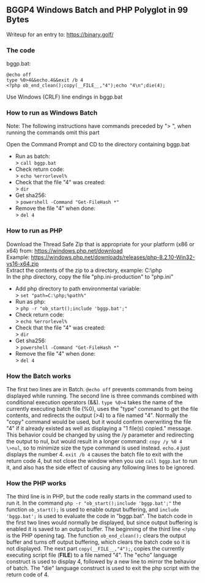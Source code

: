 
## BGGP4 Windows Batch and PHP Polyglot in 99 Bytes

Writeup for an entry to: https://binary.golf/

### The code

bggp.bat:
```
@echo off
type %0>4&&echo.4&&exit /b 4
<?php ob_end_clean();copy(__FILE__,"4");echo "4\n";die(4);
```

Use Windows (CRLF) line endings in bggp.bat

### How to run as Windows Batch

Note: The following instructions have commands preceded by "\> ", when running the commands omit this part

Open the Command Prompt and CD to the directory containing bggp.bat

- Run as batch:  
  \> `call bggp.bat`
- Check return code:  
  \> `echo %errorlevel%`
- Check that the file "4" was created:  
  \> `dir`
- Get sha256:  
  \> `powershell -Command "Get-FileHash *"`
- Remove the file "4" when done:  
  \> `del 4`

### How to run as PHP

Download the Thread Safe Zip that is appropriate for your platform (x86 or x64) from: https://windows.php.net/download  
Example: https://windows.php.net/downloads/releases/php-8.2.10-Win32-vs16-x64.zip  
Extract the contents of the zip to a directory, example: C:\php  
In the php directory, copy the file "php.ini-production" to "php.ini"

- Add php directory to path environmental variable:  
  \> `set "path=C:\php;%path%"`
- Run as php:  
  \> `php -r "ob_start();include 'bggp.bat';"`
- Check return code:  
  \> `echo %errorlevel%`
- Check that the file "4" was created:  
  \> `dir`
- Get sha256:  
  \> `powershell -Command "Get-FileHash *"`
- Remove the file "4" when done:  
  \> `del 4`

### How the Batch works

The first two lines are in Batch. `@echo off` prevents commands from being displayed while running. The second line is three commands combined with conditional execution operators (&&). `type %0>4` takes the name of the currently executing batch file (%0), uses the "type" command to get the file contents, and redirects the output (\>4) to a file named "4". Normally the "copy" command would be used, but it would confirm overwriting the file "4" if it already existed as well as displaying a "1 file(s) copied." message. This behavior could be changed by using the /y parameter and redirecting the output to nul, but would result in a longer command: `copy /y %0 4 \>nul`, so to minimize size the type command is used instead. `echo.4` just displays the number 4. `exit /b 4` causes the batch file to exit with the return code 4, but not close the window when you use `call bggp.bat` to run it, and also has the side effect of causing any following lines to be ignored.

### How the PHP works

The third line is in PHP, but the code really starts in the command used to run it. In the command `php -r "ob_start();include 'bggp.bat';"` the function `ob_start();` is used to enable output buffering, and `include 'bggp.bat';` is used to evaluate the code in "bggp.bat". The batch code in the first two lines would normally be displayed, but since output buffering is enabled it is saved to an output buffer. The beginning of the third line `<?php` is the PHP opening tag. The function `ob_end_clean();` clears the output buffer and turns off output buffering, which clears the batch code so it is not displayed. The next part `copy(__FILE__,"4");`, copies the currently executing script file (__FILE__) to a file named "4". The "echo" language construct is used to display 4, followed by a new line to mirror the behavior of batch. The "die" language construct is used to exit the php script with the return code of 4.
